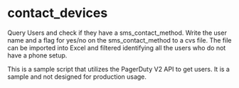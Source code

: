 # contact_devices

Query Users and check if they have a sms_contact_method.  Write the user name and a flag for yes/no on the sms_contact_method to a cvs file.  The file can be imported into Excel and filtered identifying all the users who do not have a phone setup.

This is a sample script that utilizes the PagerDuty V2 API to get users.  It is a sample and not designed for production usage.
